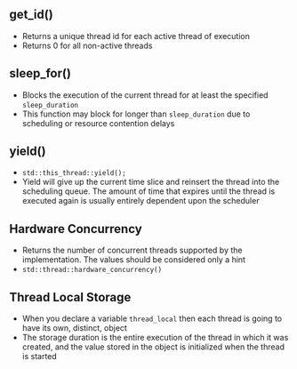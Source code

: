## get_id()
* Returns a unique thread id for each active thread of execution
* Returns 0 for all non-active threads

## sleep_for()
* Blocks the execution of the current thread for at least the specified `sleep_duration`
* This function may block for longer than `sleep_duration` due to scheduling or resource contention delays

## yield()
* `std::this_thread::yield();`
* Yield will give up the current time slice and reinsert the thread into the scheduling queue. The amount of time that expires until the thread is executed again is usually entirely dependent upon the scheduler

## Hardware Concurrency
* Returns the number of concurrent threads supported by the implementation. The values should be considered only a hint
* `std::thread::hardware_concurrency()`

## Thread Local Storage
* When you declare a variable `thread_local` then each thread is going to have its own, distinct, object
* The storage duration is the entire execution of the thread in which it was created, and the value stored in the object is initialized when the thread is started 